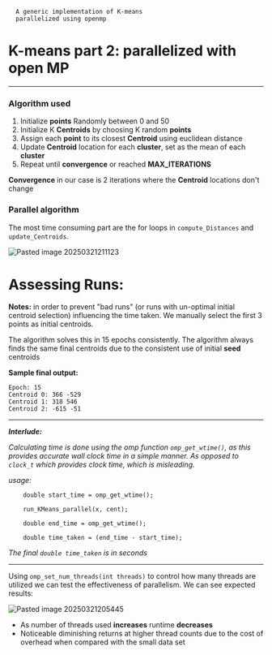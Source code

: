 ```
  A generic implementation of K-means
  parallelized using openmp
```

# K-means part 2: parallelized with open MP


---

### Algorithm used

1. Initialize **points** Randomly between 0 and 50
2. Initialize K **Centroids** by choosing K random **points**
3. Assign each **point** to its closest **Centroid** using euclidean distance
4. Update **Centroid** location for each **cluster**, set as the mean of each **cluster**
5. Repeat until **convergence** or reached **MAX_ITERATIONS**

**Convergence** in our case is 2 iterations where the **Centroid** locations don't change

### Parallel algorithm

The most time consuming part are the for loops in `compute_Distances` and `update_Centroids`. 

![Pasted image 20250321211123](https://github.com/user-attachments/assets/f8e43ea7-39a0-40ff-8b43-62f08a03afd4)


# Assessing Runs:

**Notes:**
in order to prevent "bad runs" (or runs with un-optimal initial centroid selection) influencing the time taken. We manually select the first 3 points as initial centroids.

The algorithm solves this in 15 epochs consistently.
The algorithm always finds the same final centroids due to the consistent use of initial **seed** centroids

**Sample final output:**
```
Epoch: 15
Centroid 0: 366 -529
Centroid 1: 318 546
Centroid 2: -615 -51
```


---

***Interlude:***

*Calculating time is done using the omp function `omp_get_wtime()`, as this provides accurate wall clock time in a simple manner. As opposed to `clock_t` which provides clock time, which is misleading.*

*usage:*

```
    double start_time = omp_get_wtime();
    
    run_KMeans_parallel(x, cent);

    double end_time = omp_get_wtime();

    double time_taken = (end_time - start_time);

```

*The final `double time_taken` is in seconds*

---

Using `omp_set_num_threads(int threads)` to control how many threads are utilized we can test the effectiveness of parallelism. We can see expected results:

![Pasted image 20250321205445](https://github.com/user-attachments/assets/b1e5758f-da21-46cc-bd7d-1a7bafd1b879)

- As number of threads used **increases** runtime **decreases**
- Noticeable diminishing returns at higher thread counts due to the cost of overhead when compared with the small data set

